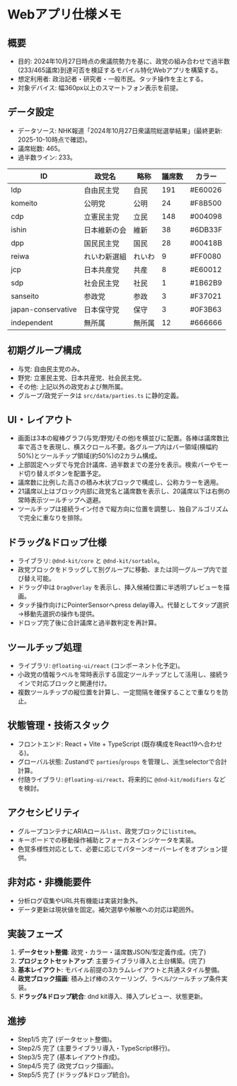 # Webアプリ仕様メモ

## 概要
- 目的: 2024年10月27日時点の衆議院勢力を基に、政党の組み合わせで過半数(233/465議席)到達可否を検証するモバイル特化Webアプリを構築する。
- 想定利用者: 政治記者・研究者・一般市民。タッチ操作を主とする。
- 対象デバイス: 幅360px以上のスマートフォン表示を前提。

## データ設定
- データソース: NHK報道「2024年10月27日衆議院総選挙結果」(最終更新: 2025-10-10時点で確認)。
- 議席総数: 465。
- 過半数ライン: 233。

| ID | 政党名 | 略称 | 議席数 | カラー |
| --- | --- | --- | --- | --- |
| ldp | 自由民主党 | 自民 | 191 | #E60026 |
| komeito | 公明党 | 公明 | 24 | #F8B500 |
| cdp | 立憲民主党 | 立民 | 148 | #004098 |
| ishin | 日本維新の会 | 維新 | 38 | #6DB33F |
| dpp | 国民民主党 | 国民 | 28 | #00418B |
| reiwa | れいわ新選組 | れいわ | 9 | #FF0080 |
| jcp | 日本共産党 | 共産 | 8 | #E60012 |
| sdp | 社会民主党 | 社民 | 1 | #1B62B9 |
| sanseito | 参政党 | 参政 | 3 | #F37021 |
| japan-conservative | 日本保守党 | 保守 | 3 | #0F3B63 |
| independent | 無所属 | 無所属 | 12 | #666666 |

## 初期グループ構成
- 与党: 自由民主党のみ。
- 野党: 立憲民主党、日本共産党、社会民主党。
- その他: 上記以外の政党および無所属。
- グループ/政党データは `src/data/parties.ts` に静的定義。

## UI・レイアウト
- 画面は3本の縦棒グラフ(与党/野党/その他)を横並びに配置。各棒は議席数比率で高さを表現し、横スクロール不要。各グループ内はバー領域(横幅約50%)とツールチップ領域(約50%)の2カラム構成。
- 上部固定ヘッダで与党合計議席、過半数までの差分を表示。検索バーやモード切り替えボタンを配置予定。
- 議席数に比例した高さの積み木状ブロックで構成し、公称カラーを適用。
- 21議席以上はブロック内部に政党名と議席数を表示し、20議席以下は右側の常時表示ツールチップへ退避。
- ツールチップは接続ライン付きで縦方向に位置を調整し、独自アルゴリズムで完全に重なりを排除。

## ドラッグ&ドロップ仕様
- ライブラリ: `@dnd-kit/core` と `@dnd-kit/sortable`。
- 政党ブロックをドラッグして別グループに移動、または同一グループ内で並び替え可能。
- ドラッグ中は `DragOverlay` を表示し、挿入候補位置に半透明プレビューを描画。
- タッチ操作向けにPointerSensorへpress delay導入。代替としてタップ選択→移動先選択の操作も提供。
- ドロップ完了後に合計議席と過半数判定を再計算。

## ツールチップ処理
- ライブラリ: `@floating-ui/react` (コンポーネント化予定)。
- 小政党の情報ラベルを常時表示する固定ツールチップとして活用し、接続ラインで対応ブロックと関連付け。
- 複数ツールチップの縦位置を計算し、一定間隔を確保することで重なりを防止。

## 状態管理・技術スタック
- フロントエンド: React + Vite + TypeScript (既存構成をReact19へ合わせる)。
- グローバル状態: Zustandで `parties`/`groups` を管理し、派生selectorで合計計算。
- 付随ライブラリ: `@floating-ui/react`、将来的に `@dnd-kit/modifiers` などを検討。

## アクセシビリティ
- グループコンテナにARIAロール`list`、政党ブロックに`listitem`。
- キーボードでの移動操作補助とフォーカスインジケータを実装。
- 色覚多様性対応として、必要に応じてパターンオーバーレイをオプション提供。

## 非対応・非機能要件
- 分析ログ収集やURL共有機能は実装対象外。
- データ更新は現状値を固定。補欠選挙や解散への対応は範囲外。

## 実装フェーズ
1. **データセット整備**: 政党・カラー・議席数JSON/型定義作成。(完了)
2. **プロジェクトセットアップ**: 主要ライブラリ導入と土台構築。(完了)
3. **基本レイアウト**: モバイル前提の3カラムレイアウトと共通スタイル整備。
4. **政党ブロック描画**: 積み上げ棒のスケーリング、ラベル/ツールチップ条件実装。
5. **ドラッグ&ドロップ統合**: dnd kit導入、挿入プレビュー、状態更新。

## 進捗
- Step1/5 完了 (データセット整備)。
- Step2/5 完了 (主要ライブラリ導入・TypeScript移行)。
- Step3/5 完了 (基本レイアウト作成)。
- Step4/5 完了 (政党ブロック描画)。
- Step5/5 完了 (ドラッグ&ドロップ統合)。
